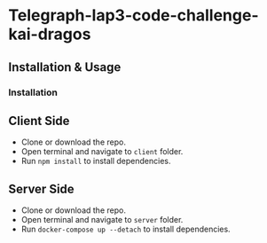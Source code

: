 # Telegraph-lap3-code-challenge-kai-dragos

## Installation & Usage

### Installation

## Client Side

* Clone or download the repo.
* Open terminal and navigate to `client` folder.
* Run `npm install` to install dependencies.

## Server Side

* Clone or download the repo.
* Open terminal and navigate to `server` folder.
* Run `docker-compose up --detach` to install dependencies.


